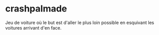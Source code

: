 # crashpalmade
Jeu de voiture où le but est d'aller le plus loin possible en esquivant les voitures arrivant d'en face.
